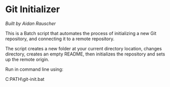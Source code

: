 # Git Initializer

*Built by Aidan Rauscher*

This is a Batch script that automates the process of initializing a new Git repository, and connecting it to a remote repository. 

The script creates a new folder at your current directory location, changes directory, creates an empty README, then initializes the repository and sets up the remote origin. 

Run in command line using:
  
  C:PATH\git-init.bat <remote-repository-name> 

